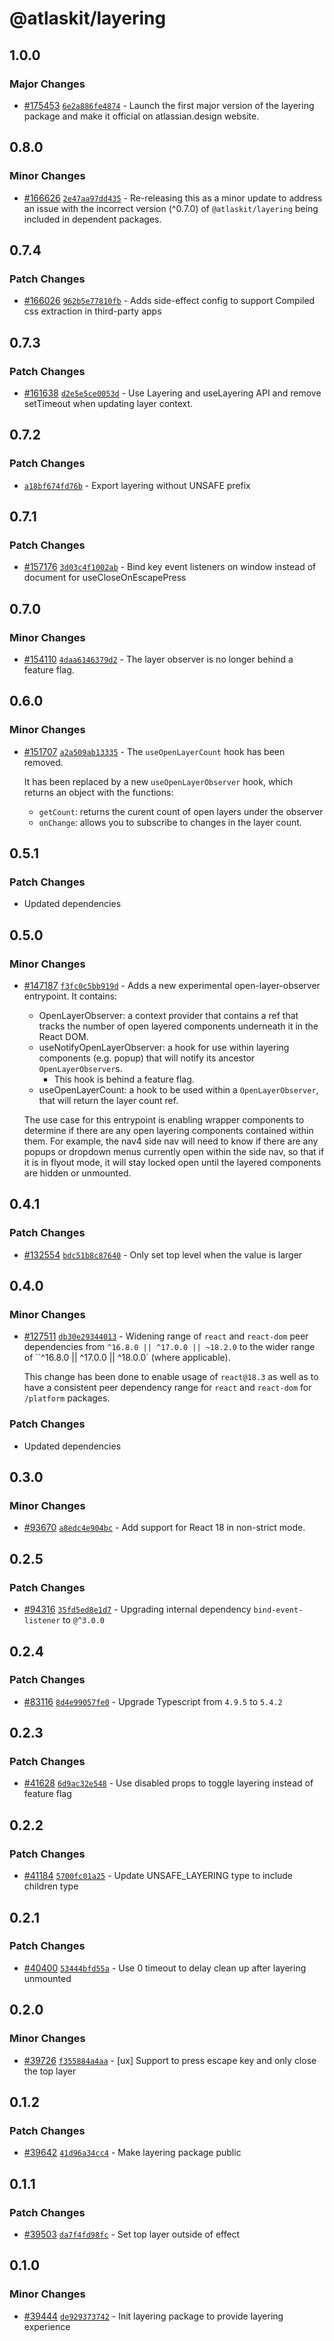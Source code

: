 # @atlaskit/layering

## 1.0.0

### Major Changes

- [#175453](https://stash.atlassian.com/projects/CONFCLOUD/repos/confluence-frontend/pull-requests/175453)
  [`6e2a886fe4874`](https://stash.atlassian.com/projects/CONFCLOUD/repos/confluence-frontend/commits/6e2a886fe4874) -
  Launch the first major version of the layering package and make it official on atlassian.design
  website.

## 0.8.0

### Minor Changes

- [#166626](https://stash.atlassian.com/projects/CONFCLOUD/repos/confluence-frontend/pull-requests/166626)
  [`2e47aa97dd435`](https://stash.atlassian.com/projects/CONFCLOUD/repos/confluence-frontend/commits/2e47aa97dd435) -
  Re-releasing this as a minor update to address an issue with the incorrect version (^0.7.0) of
  `@atlaskit/layering` being included in dependent packages.

## 0.7.4

### Patch Changes

- [#166026](https://stash.atlassian.com/projects/CONFCLOUD/repos/confluence-frontend/pull-requests/166026)
  [`962b5e77810fb`](https://stash.atlassian.com/projects/CONFCLOUD/repos/confluence-frontend/commits/962b5e77810fb) -
  Adds side-effect config to support Compiled css extraction in third-party apps

## 0.7.3

### Patch Changes

- [#161638](https://stash.atlassian.com/projects/CONFCLOUD/repos/confluence-frontend/pull-requests/161638)
  [`d2e5e5ce0053d`](https://stash.atlassian.com/projects/CONFCLOUD/repos/confluence-frontend/commits/d2e5e5ce0053d) -
  Use Layering and useLayering API and remove setTimeout when updating layer context.

## 0.7.2

### Patch Changes

- [`a18bf674fd76b`](https://stash.atlassian.com/projects/CONFCLOUD/repos/confluence-frontend/commits/a18bf674fd76b) -
  Export layering without UNSAFE prefix

## 0.7.1

### Patch Changes

- [#157176](https://stash.atlassian.com/projects/CONFCLOUD/repos/confluence-frontend/pull-requests/157176)
  [`3d03c4f1002ab`](https://stash.atlassian.com/projects/CONFCLOUD/repos/confluence-frontend/commits/3d03c4f1002ab) -
  Bind key event listeners on window instead of document for useCloseOnEscapePress

## 0.7.0

### Minor Changes

- [#154110](https://stash.atlassian.com/projects/CONFCLOUD/repos/confluence-frontend/pull-requests/154110)
  [`4daa6146379d2`](https://stash.atlassian.com/projects/CONFCLOUD/repos/confluence-frontend/commits/4daa6146379d2) -
  The layer observer is no longer behind a feature flag.

## 0.6.0

### Minor Changes

- [#151707](https://stash.atlassian.com/projects/CONFCLOUD/repos/confluence-frontend/pull-requests/151707)
  [`a2a509ab13335`](https://stash.atlassian.com/projects/CONFCLOUD/repos/confluence-frontend/commits/a2a509ab13335) -
  The `useOpenLayerCount` hook has been removed.

  It has been replaced by a new `useOpenLayerObserver` hook, which returns an object with the
  functions:

  - `getCount`: returns the curent count of open layers under the observer
  - `onChange`: allows you to subscribe to changes in the layer count.

## 0.5.1

### Patch Changes

- Updated dependencies

## 0.5.0

### Minor Changes

- [#147187](https://stash.atlassian.com/projects/CONFCLOUD/repos/confluence-frontend/pull-requests/147187)
  [`f3fc0c5bb919d`](https://stash.atlassian.com/projects/CONFCLOUD/repos/confluence-frontend/commits/f3fc0c5bb919d) -
  Adds a new experimental open-layer-observer entrypoint. It contains:

  - OpenLayerObserver: a context provider that contains a ref that tracks the number of open layered
    components underneath it in the React DOM.
  - useNotifyOpenLayerObserver: a hook for use within layering components (e.g. popup) that will
    notify its ancestor `OpenLayerObserver`s.
    - This hook is behind a feature flag.
  - useOpenLayerCount: a hook to be used within a `OpenLayerObserver`, that will return the layer
    count ref.

  The use case for this entrypoint is enabling wrapper components to determine if there are any open
  layering components contained within them. For example, the nav4 side nav will need to know if
  there are any popups or dropdown menus currently open within the side nav, so that if it is in
  flyout mode, it will stay locked open until the layered components are hidden or unmounted.

## 0.4.1

### Patch Changes

- [#132554](https://stash.atlassian.com/projects/CONFCLOUD/repos/confluence-frontend/pull-requests/132554)
  [`bdc51b8c87640`](https://stash.atlassian.com/projects/CONFCLOUD/repos/confluence-frontend/commits/bdc51b8c87640) -
  Only set top level when the value is larger

## 0.4.0

### Minor Changes

- [#127511](https://stash.atlassian.com/projects/CONFCLOUD/repos/confluence-frontend/pull-requests/127511)
  [`db30e29344013`](https://stash.atlassian.com/projects/CONFCLOUD/repos/confluence-frontend/commits/db30e29344013) -
  Widening range of `react` and `react-dom` peer dependencies from `^16.8.0 || ^17.0.0 || ~18.2.0`
  to the wider range of ``^16.8.0 || ^17.0.0 || ^18.0.0` (where applicable).

  This change has been done to enable usage of `react@18.3` as well as to have a consistent peer
  dependency range for `react` and `react-dom` for `/platform` packages.

### Patch Changes

- Updated dependencies

## 0.3.0

### Minor Changes

- [#93670](https://stash.atlassian.com/projects/CONFCLOUD/repos/confluence-frontend/pull-requests/93670)
  [`a8edc4e904bc`](https://stash.atlassian.com/projects/CONFCLOUD/repos/confluence-frontend/commits/a8edc4e904bc) -
  Add support for React 18 in non-strict mode.

## 0.2.5

### Patch Changes

- [#94316](https://stash.atlassian.com/projects/CONFCLOUD/repos/confluence-frontend/pull-requests/94316)
  [`35fd5ed8e1d7`](https://stash.atlassian.com/projects/CONFCLOUD/repos/confluence-frontend/commits/35fd5ed8e1d7) -
  Upgrading internal dependency `bind-event-listener` to `@^3.0.0`

## 0.2.4

### Patch Changes

- [#83116](https://stash.atlassian.com/projects/CONFCLOUD/repos/confluence-frontend/pull-requests/83116)
  [`8d4e99057fe0`](https://stash.atlassian.com/projects/CONFCLOUD/repos/confluence-frontend/commits/8d4e99057fe0) -
  Upgrade Typescript from `4.9.5` to `5.4.2`

## 0.2.3

### Patch Changes

- [#41628](https://bitbucket.org/atlassian/atlassian-frontend/pull-requests/41628)
  [`6d9ac32e548`](https://bitbucket.org/atlassian/atlassian-frontend/commits/6d9ac32e548) - Use
  disabled props to toggle layering instead of feature flag

## 0.2.2

### Patch Changes

- [#41184](https://bitbucket.org/atlassian/atlassian-frontend/pull-requests/41184)
  [`5700fc01a25`](https://bitbucket.org/atlassian/atlassian-frontend/commits/5700fc01a25) - Update
  UNSAFE_LAYERING type to include children type

## 0.2.1

### Patch Changes

- [#40400](https://bitbucket.org/atlassian/atlassian-frontend/pull-requests/40400)
  [`53444bfd55a`](https://bitbucket.org/atlassian/atlassian-frontend/commits/53444bfd55a) - Use 0
  timeout to delay clean up after layering unmounted

## 0.2.0

### Minor Changes

- [#39726](https://bitbucket.org/atlassian/atlassian-frontend/pull-requests/39726)
  [`f355884a4aa`](https://bitbucket.org/atlassian/atlassian-frontend/commits/f355884a4aa) - [ux]
  Support to press escape key and only close the top layer

## 0.1.2

### Patch Changes

- [#39642](https://bitbucket.org/atlassian/atlassian-frontend/pull-requests/39642)
  [`41d96a34cc4`](https://bitbucket.org/atlassian/atlassian-frontend/commits/41d96a34cc4) - Make
  layering package public

## 0.1.1

### Patch Changes

- [#39503](https://bitbucket.org/atlassian/atlassian-frontend/pull-requests/39503)
  [`da7f4fd98fc`](https://bitbucket.org/atlassian/atlassian-frontend/commits/da7f4fd98fc) - Set top
  layer outside of effect

## 0.1.0

### Minor Changes

- [#39444](https://bitbucket.org/atlassian/atlassian-frontend/pull-requests/39444)
  [`de929373742`](https://bitbucket.org/atlassian/atlassian-frontend/commits/de929373742) - Init
  layering package to provide layering experience
